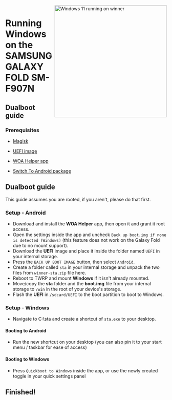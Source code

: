 <img align="right" src="https://github.com/n00b69/woa-winner/blob/main/winner.png" width="350" alt="Windows 11 running on winner">

# Running Windows on the SAMSUNG GALAXY FOLD SM-F907N

## Dualboot guide

### Prerequisites
- [Magisk](https://github.com/topjohnwu/Magisk/releases/latest)

- [UEFI image](https://github.com/galaxysollector/woa-winnerx/releases/tag/UEFI) 

- [WOA Helper app](https://github.com/Marius586/WoA-Helper-update/releases/tag/WOA)

- [Switch To Android package](https://github.com/galaxysollector/woa-winnerx/releases/download/Files/winner-sta.zip)

## Dualboot guide
This guide assumes you are rooted, if you aren't, please do that first.

### Setup - Android
- Download and install the **WOA Helper** app, then open it and grant it root access.
- Open the settings inside the app and uncheck `Back up boot.img if none is detected (Windows)` (this feature does not work on the Galaxy Fold due to no mount support).
- Download the **UEFI** image and place it inside the folder named `UEFI` in your internal storage.
- Press the `BACK UP BOOT IMAGE` button, then select `Android`.
- Create a folder called `sta` in your internal storage and unpack the two files from `winner-sta.zip` file here.
- Reboot to TWRP and mount **Windows** if it isn't already mounted.
- Move/copy the **sta** folder and the **boot.img** file from your internal storage to `/win` in the root of your device's storage.
- Flash the **UEFI** in `/sdcard/UEFI` to the boot partition to boot to Windows.
  
### Setup - Windows
- Navigate to C:\sta and create a shortcut of `sta.exe` to your desktop.

#### Booting to Android
- Run the new shortcut on your desktop (you can also pin it to your start menu / taskbar for ease of access)

#### Booting to Windows
- Press `Quickboot to Windows` inside the app, or use the newly created toggle in your quick settings panel
  
## Finished!

















